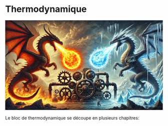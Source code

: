 # Thermodynamique

![](images/thermodynamique.webp)

Le bloc de thermodynamique se découpe en plusieurs chapitres:

